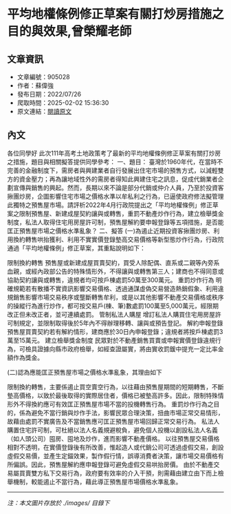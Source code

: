 # 平均地權條例修正草案有關打炒房措施之目的與效果,曾榮耀老師

## 文章資訊
- 文章編號：905028
- 作者：蘇偉強
- 發布日期：2022/07/26
- 爬取時間：2025-02-02 15:36:30
- 原文連結：[閱讀原文](https://real-estate.get.com.tw/Columns/detail.aspx?no=905028)

## 內文
各位同學好
此次111年高考土地政策考了最新的平均地權條例修正草案有關打炒房之措施，題目與相關擬答提供同學參考：
一、題目：
臺灣於1960年代，在當時不完善的金融制度下，需房者與興建業者自行發展出住宅市場的預售方式，以減輕雙方的資金壓力；再為讓地域性外的需房者得知此興建住宅之訊息，促成代銷業者企劃宣傳與銷售的興起。然而，長期以來不論是部分代銷或仲介人員，乃至於投資客揪團炒房，企圖影響住宅市場之價格水準以牟私利之行為，已逼使政府修法擬管理此獨特之預售屋市場。請評析2022年4月行政院提出之「平均地權條例」修正草案之限制預售屋、新建成屋契約讓與或轉售，重罰不動產炒作行為，建立檢舉獎金制度，私法人取得住宅用房屋許可制，預售屋解約要申報登錄等五項措施，是否能匡正預售屋市場之價格水準亂象？
二、擬答
 (一)為遏止近期投資客揪團炒房、利用換約轉售哄抬獲利、利用不實實價登錄墊高交易價格等新型態炒作行為，行政院通過「平均地權條例」修正草案，其重點說明如下：

限制換約轉售 預售屋或新建成屋買賣契約，買受人除配偶、直系或二親等內旁系血親，或經內政部公告的特殊情形外，不得讓與或轉售第三人；建商也不得同意或協助契約讓與或轉售，違規者均可按戶棟處罰50萬至300萬元。
重罰炒作行為 明確規範若有散播不實資訊影響交易價格、透過通謀虛偽交易營造熱銷假象、利用違規銷售影響市場交易秩序或壟斷轉售牟利，或是以其他影響不動產交易價格或秩序的操縱行為進行炒作，都可按交易戶(棟、筆)數處罰100萬至5,000萬元，經限期改正但未改正者，並可連續處罰。
管制私法人購屋 增訂私法人購買住宅用房屋許可制規定，並限制取得後於5年內不得辦理移轉、讓與或預告登記。
解約申報登錄 預售屋買賣契約若有解約情形，建商應於30日內申報登錄；違規者將按戶棟處罰3萬至15萬元。
建立檢舉獎金制度 民眾對於不動產銷售買賣或申報實價登錄違規行為，可檢具證據向縣市政府檢舉，如經查證屬實，將由實收罰鍰中提充一定比率金額作為獎金。

(二)認為應能匡正預售屋市場之價格水準亂象，其理由如下
 

限制換約轉售，主要係遏止買空賣空行為，以往藉由預售屋期間的短期轉售，不斷墊高價格，以致於最後取得的實際居住者，價格已被墊高許多。因此，限制特殊情形外不得換約應可有效匡正預售屋市場不當的投機轉售行為。
重罰炒作行為之目的，係為避免不當行銷與炒作手法，影響民眾合理決策，扭曲市場正常交易情形，故藉由處罰不實廣告及不當銷售應可匡正預售屋市場回歸正常交易行為。
私法人購置住宅許可制，可杜絕以法人名義規避稅負，避免個人投機以創設私法人名義（如人頭公司）囤房、囤地及炒作，進而影響不動產價格。
以往預售屋交易價格相對不透明，在實價登錄後有所改善，惟起造人或代銷公司可透過虛假交易，創設虛假交易價，並產生定錨效果，製作假行情，誤導消費者決策，讓市場交易價格有所偏誤。因此，預售屋解約應申報登錄可避免虛假交易哄抬房價。
由於不動產交易屬買賣雙方私下交易行為，政府要有效率的介入干預，則需藉由建立由下而上檢舉機制，較能遏止不當行為，藉此導正預售屋市場價格水準亂象。

---
*注：本文圖片存放於 ./images/ 目錄下*
